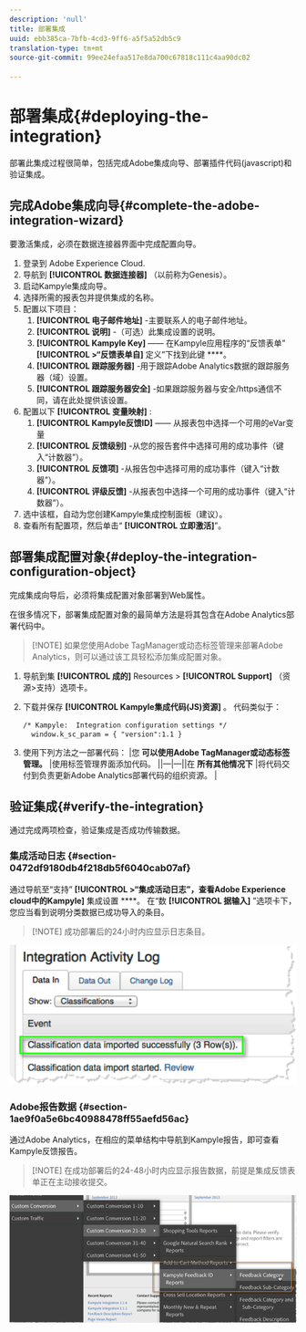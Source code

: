 ```yaml
---
description: 'null'
title: 部署集成
uuid: ebb385ca-7bfb-4cd3-9ff6-a5f5a52db5c9
translation-type: tm+mt
source-git-commit: 99ee24efaa517e8da700c67818c111c4aa90dc02

---
```



# 部署集成{#deploying-the-integration}

部署此集成过程很简单，包括完成Adobe集成向导、部署插件代码(javascript)和验证集成。

## 完成Adobe集成向导{#complete-the-adobe-integration-wizard}

要激活集成，必须在数据连接器界面中完成配置向导。

1. 登录到 Adobe Experience Cloud.
1. 导航到 **[!UICONTROL 数据连接器]** （以前称为Genesis）。
1. 启动Kampyle集成向导。
1. 选择所需的报表包并提供集成的名称。
1. 配置以下项目：
   1. **[!UICONTROL 电子邮件地址]** -主要联系人的电子邮件地址。
   1. **[!UICONTROL 说明]** -（可选）此集成设置的说明。
   1. **[!UICONTROL Kampyle Key]** —— 在Kampyle应用程序的“反馈表单” **[!UICONTROL &gt;“反馈表单自]** 定义”下找到此键 ****。
   1. **[!UICONTROL 跟踪服务器]** -用于跟踪Adobe Analytics数据的跟踪服务器（域）设置。
   1. **[!UICONTROL 跟踪服务器安全]** -如果跟踪服务器与安全/https通信不同，请在此处提供该设置。
1. 配置以下 **[!UICONTROL 变量映射]** :
   1. **[!UICONTROL Kampyle反馈ID]** —— 从报表包中选择一个可用的eVar变量
   1. **[!UICONTROL 反馈级别]** -从您的报告套件中选择可用的成功事件（键入“计数器”）。
   1. **[!UICONTROL 反馈项]** -从报告包中选择可用的成功事件（键入“计数器”）。
   1. **[!UICONTROL 评级反馈]** -从报表包中选择一个可用的成功事件（键入“计数器”）。
1. 选中该框，自动为您创建Kampyle集成控制面板（建议）。
1. 查看所有配置项，然后单击“ **[!UICONTROL 立即激活]**”。

## 部署集成配置对象{#deploy-the-integration-configuration-object}

完成集成向导后，必须将集成配置对象部署到Web属性。

在很多情况下，部署集成配置对象的最简单方法是将其包含在Adobe Analytics部署代码中。

> [!NOTE] 如果您使用Adobe TagManager或动态标签管理来部署Adobe Analytics，则可以通过该工具轻松添加集成配置对象。

1. 导航到集 **[!UICONTROL 成的]** Resources &gt; **[!UICONTROL Support]** （资源&gt;支持）选项卡。
1. 下载并保存 **[!UICONTROL Kampyle集成代码(JS)资源]** 。 代码类似于：

   ```
   /* Kampyle:  Integration configuration settings */
     window.k_sc_param = { "version":1.1 }
   ```

1. 使用下列方法之一部署代码：
|您 **可以使用Adobe TagManager或动态标签管理。** |使用标签管理界面添加代码。 ||—|—||在 **所有其他情况下** |将代码交付到负责更新Adobe Analytics部署代码的组织资源。  |

## 验证集成{#verify-the-integration}

通过完成两项检查，验证集成是否成功传输数据。

### 集成活动日志 {#section-0472df9180db4f218db5f6040cab07af}

通过导航至“支持” **[!UICONTROL &gt;“集成活动日志”，查看Adobe Experience cloud中的Kampyle]** 集成设置 ****。 在“数 **[!UICONTROL 据输入]** ”选项卡下，您应当看到说明分类数据已成功导入的条目。

> [!NOTE] 成功部署后的24小时内应显示日志条目。

![](assets/integration_activity_log.png)

### Adobe报告数据 {#section-1ae9f0a5e6bc40988478ff55aefd56ac}

通过Adobe Analytics，在相应的菜单结构中导航到Kampyle报告，即可查看Kampyle反馈报告。

> [!NOTE] 在成功部署后的24-48小时内应显示报告数据，前提是集成反馈表单正在主动接收提交。

![](assets/adobe_reporting_data.png)

